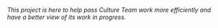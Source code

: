 _This project is here to help pass Culture Team work more efficiently and have a better view of its work in progress._
